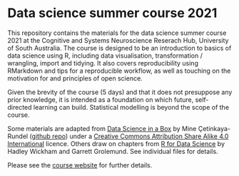 # Data science summer course 2021

This repository contains the materials for the data science summer course 2021 at the Cognitive and Systems Neuroscience Reserach Hub, University of South Australia. The course is designed to be an introduction to basics of data science using R, including data visualisation, transformation / wrangling, import and tidying. It also covers reproducibility using RMarkdown and tips for a reproducible workflow, as well as touching on the motivation for and principles of open science.

Given the brevity of the course (5 days) and that it does not presuppose any prior knowledge, it is intended as a foundation on which future, self-directed learning can build. Statistical modelling is beyond the scope of the course.

Some materials are adapted from [Data Science in a Box](https://datasciencebox.org) by Mine Çetinkaya-Rundel ([github repo](https://github.com/rstudio-education/datascience-box)) under a [Creative Commons Attribution Share Alike 4.0 International](https://creativecommons.org/licenses/by-sa/4.0/) licence. Others draw on chapters from [R for Data Science](https://r4ds.had.co.nz) by Hadley Wickham and Garrett Grolemund.
See individual files for details.

Please see the [course website](https://ibsneuro.github.io/2021_datasci_summer/) for further details.
